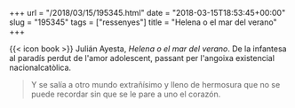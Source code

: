 +++
url = "/2018/03/15/195345.html"
date = "2018-03-15T18:53:45+00:00"
slug = "195345"
tags = ["ressenyes"]
title = "Helena o el mar del verano"
+++

{{< icon book >}} Julián Ayesta, *Helena o el mar del verano*. De la infantesa al paradís perdut de l'amor adolescent, passant per l'angoixa existencial nacionalcatòlica.

> Y se salía a otro mundo extrañísimo y lleno de hermosura que no se puede recordar sin que se le pare a uno el corazón.

